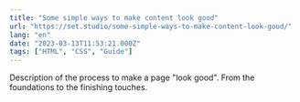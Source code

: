 ```yaml
---
title: "Some simple ways to make content look good"
url: "https://set.studio/some-simple-ways-to-make-content-look-good/"
lang: "en"
date: "2023-03-13T11:53:21.000Z"
tags: ["HTML", "CSS", "Guide"]
---
```


Description of the process to make a page "look good". From the foundations to the finishing touches.
